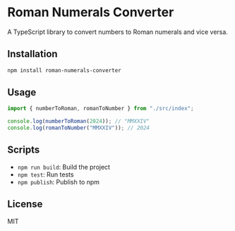 # Roman Numerals Converter

A TypeScript library to convert numbers to Roman numerals and vice versa.

## Installation

```bash
npm install roman-numerals-converter
```

## Usage

```typescript
import { numberToRoman, romanToNumber } from "./src/index";

console.log(numberToRoman(2024)); // "MMXXIV"
console.log(romanToNumber("MMXXIV")); // 2024
```

## Scripts

- `npm run build`: Build the project
- `npm test`: Run tests
- `npm publish`: Publish to npm

## License

MIT
